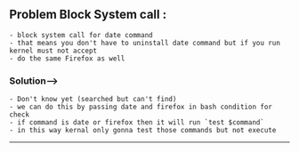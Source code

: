 ## Problem Block System call :
    - block system call for date command
    - that means you don't have to uninstall date command but if you run kernel must not accept
    - do the same Firefox as well

### Solution-->
    - Don't know yet (searched but can't find)
    - we can do this by passing date and firefox in bash condition for check 
    - if command is date or firefox then it will run `test $command`
    - in this way kernal only gonna test those commands but not execute
--------------------------------------------------------------------------------------------------------------------------------------------------------------------------------    
